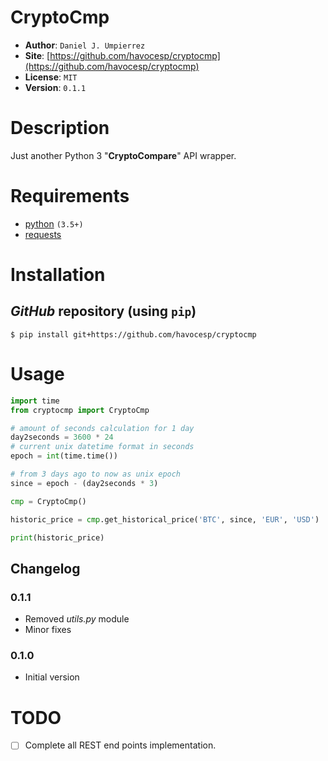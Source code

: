# CryptoCmp

- **Author**: `Daniel J. Umpierrez`
- **Site**: [https://github.com/havocesp/cryptocmp](https://github.com/havocesp/cryptocmp)
- **License**: `MIT`
- **Version**: `0.1.1`

# Description
Just another Python 3 "**CryptoCompare**" API wrapper.

# Requirements
 - [python](https://www.python.org/) `(3.5+)`
 - [requests](https://github.com/TODO/requests)
 
# Installation

## _GitHub_ repository (using `pip`)

`$ pip install git+https://github.com/havocesp/cryptocmp`

# Usage

```python
import time
from cryptocmp import CryptoCmp

# amount of seconds calculation for 1 day
day2seconds = 3600 * 24
# current unix datetime format in seconds
epoch = int(time.time())

# from 3 days ago to now as unix epoch
since = epoch - (day2seconds * 3)

cmp = CryptoCmp()

historic_price = cmp.get_historical_price('BTC', since, 'EUR', 'USD')

print(historic_price)

```

## Changelog

### 0.1.1
- Removed _utils.py_ module
- Minor fixes

### 0.1.0
 - Initial version

# TODO
 - [ ] Complete all REST end points implementation.
